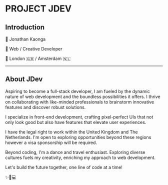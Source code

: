 # PROJECT JDEV

## Introduction

🥷 Jonathan Kaonga

🚀 Web / Creative Developer

📍 London 🇬🇧 / Amsterdam 🇳🇱

---

## About JDev

Aspiring to become a full-stack developer, I am fueled by the dynamic nature of web development and the boundless possibilities it offers. I thrive on collaborating with like-minded professionals to brainstorm innovative features and discover robust solutions.

I specialize in front-end development, crafting pixel-perfect UIs that not only look good but also have features that elevate user experiences.

I have the legal right to work within the United Kingdom and The Netherlands. I'm open to exploring opportunities beyond these regions however a visa sponsorship will be required.

Beyond coding, I'm a dance and travel enthusiast. Exploring diverse cultures fuels my creativity, enriching my approach to web development.

Let's build the future together, one line of code at a time!

✨🎨💻
